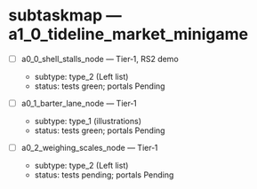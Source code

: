 # subtaskmap — a1_0_tideline_market_minigame

- [ ] a0_0_shell_stalls_node — Tier‑1, RS2 demo
  - subtype: type_2 (Left list)
  - status: tests green; portals Pending

- [ ] a0_1_barter_lane_node — Tier‑1
  - subtype: type_1 (illustrations)
  - status: tests green; portals Pending

- [ ] a0_2_weighing_scales_node — Tier‑1
  - subtype: type_2 (Left list)
  - status: tests pending; portals Pending
